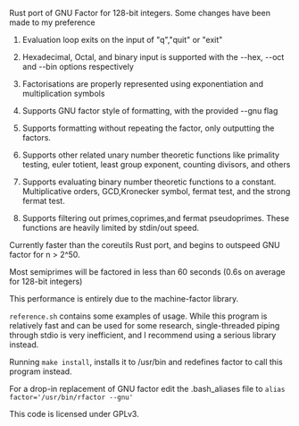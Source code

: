 
  Rust port of GNU Factor for 128-bit integers. Some changes have been made to my preference
  
  1. Evaluation loop exits on the input of "q","quit" or "exit"
  
  2. Hexadecimal, Octal, and binary input is supported with the --hex, --oct and --bin options respectively
  
  3. Factorisations are properly represented using exponentiation and multiplication symbols
  
  4. Supports GNU factor style of formatting, with the provided --gnu flag 
  
  5. Supports formatting without repeating the factor, only outputting the factors.
  
  6. Supports other related unary number theoretic functions like primality testing, 
     euler totient, least group exponent, counting divisors, and others
     
  7. Supports evaluating binary number theoretic functions to a constant. Multiplicative orders,
     GCD,Kronecker symbol, fermat test, and the strong fermat test. 
     
  8. Supports filtering out primes,coprimes,and fermat pseudoprimes. These functions are 
     heavily limited by stdin/out speed.
  
  Currently faster than the coreutils Rust port, and  begins to outspeed GNU factor for n > 2^50. 
  
  Most semiprimes will be factored in less than 60 seconds (0.6s on average for 128-bit integers)

  This performance is entirely due to the machine-factor library. 

  `reference.sh` contains some examples of usage. While this program is relatively fast and can be used for some research, 
  single-threaded piping through stdio is very inefficient, and I recommend using a serious library instead.
  
  Running `make install`, installs it to /usr/bin and redefines factor to call this program instead. 
  
  For a drop-in replacement of GNU factor edit the .bash_aliases file to `alias factor='/usr/bin/rfactor --gnu'` 
  
  This code is licensed under GPLv3. 

